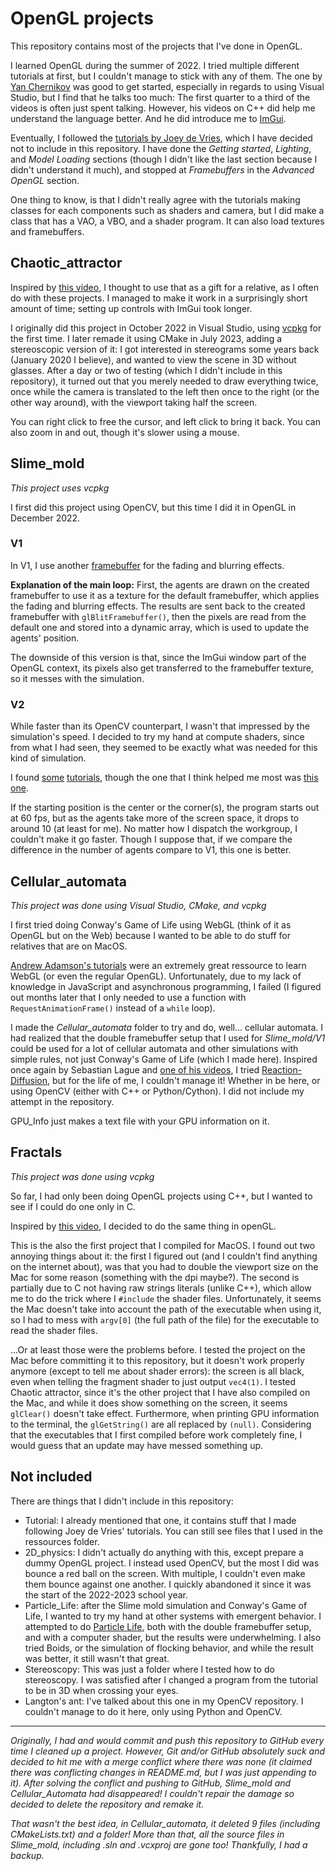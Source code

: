 # OpenGL projects

This repository contains most of the projects that I've done in OpenGL.

I learned OpenGL during the summer of 2022. I tried multiple different tutorials at first, but I couldn't manage to stick with any of them. The one by [Yan Chernikov](https://www.youtube.com/playlist?list=PLlrATfBNZ98foTJPJ_Ev03o2oq3-GGOS2) was good to get started, especially in regards to using Visual Studio, but I find that he talks too much: The first quarter to a third of the videos is often just spent talking. However, his videos on C++ did help me understand the language better. And he did introduce me to [ImGui](https://github.com/ocornut/imgui).

Eventually, I followed the [tutorials by Joey de Vries](https://learnopengl.com/), which I have decided not to include in this repository. I have done the *Getting started*, *Lighting*, and *Model Loading* sections (though I didn't like the last section because I didn't understand it much), and stopped at *Framebuffers* in the *Advanced OpenGL* section.

One thing to know, is that I didn't really agree with the tutorials making classes for each components such as shaders and camera, but I did make a class that has a VAO, a VBO, and a shader program. It can also load textures and framebuffers.



## Chaotic_attractor

Inspired by [this video](https://www.youtube.com/watch?v=idpOunnpKTo), I thought to use that as a gift for a relative, as I often do with these projects. I managed to make it work in a surprisingly short amount of time; setting up controls with ImGui took longer.

I originally did this project in October 2022 in Visual Studio, using [vcpkg](https://learn.microsoft.com/en-us/vcpkg) for the first time. I later remade it using CMake in July 2023, adding a stereoscopic version of it: I got interested in stereograms some years back (January 2020 I believe), and wanted to view the scene in 3D without glasses. After a day or two of testing (which I didn't include in this repository), it turned out that you merely needed to draw everything twice, once while the camera is translated to the left then once to the right (or the other way around), with the viewport taking half the screen.

You can right click to free the cursor, and left click to bring it back. You can also zoom in and out, though it's slower using a mouse.



## Slime_mold

*This project uses vcpkg*

I first did this project using OpenCV, but this time I did it in OpenGL in December 2022.

### V1
In V1, I use another [framebuffer](https://learnopengl.com/Advanced-OpenGL/Framebuffers) for the fading and blurring effects.

**Explanation of the main loop:**
First, the agents are drawn on the created framebuffer to use it as a texture for the default framebuffer, which applies the fading and blurring effects.
The results are sent back to the created framebuffer with `glBlitFramebuffer()`, then the pixels are read from the default one and stored into a dynamic array, which is used to update the agents' position.

The downside of this version is that, since the ImGui window part of the OpenGL context, its pixels also get transferred to the framebuffer texture, so it messes with the simulation. 


### V2

While faster than its OpenCV counterpart, I wasn't that impressed by the simulation's speed. I decided to try my hand at compute shaders, since from what I had seen, they seemed to be exactly what was needed for this kind of simulation.

I found [some](https://learnopengl.com/Guest-Articles/2022/Compute-Shaders/Introduction) [tutorials](https://zestedesavoir.com/tutoriels/1554/introduction-aux-compute-shaders/), though the one that I think helped me most was [this one](https://www.youtube.com/watch?v=nF4X9BIUzx0).

If the starting position is the center or the corner(s), the program starts out at 60 fps, but as the agents take more of the screen space, it drops to around 10 (at least for me). No matter how I dispatch the workgroup, I couldn't make it go faster. Though I suppose that, if we compare the difference in the number of agents compare to V1, this one is better.



## Cellular_automata

*This project was done using Visual Studio, CMake, and vcpkg*

I first tried doing Conway's Game of Life using WebGL (think of it as OpenGL but on the Web) because I wanted to be able to do stuff for relatives that are on MacOS.

[Andrew Adamson's tutorials](https://www.youtube.com/playlist?list=PLPbmjY2NVO_X1U1JzLxLDdRn4NmtxyQQo) were an extremely great ressource to learn WebGL (or even the regular OpenGL).
Unfortunately, due to my lack of knowledge in JavaScript and asynchronous programming, I failed (I figured out months later that I only needed to use a function with `RequestAnimationFrame()` instead of a `while` loop).

I made the *Cellular_automata* folder to try and do, well... cellular automata. I had realized that the double framebuffer setup that I used for *Slime_mold/V1* could be used for a lot of cellular automata and other simulations with simple rules, not just Conway's Game of Life (which I made here). Inspired once again by Sebastian Lague and [one of his videos](https://www.youtube.com/watch?v=kzwT3wQWAHE), I tried [Reaction-Diffusion](https://www.karlsims.com/rd.html), but for the life of me, I couldn't manage it! Whether in be here, or using OpenCV (either with C++ or Python/Cython). I did not include my attempt in the repository.

GPU_Info just makes a text file with your GPU information on it.



## Fractals

*This project was done using vcpkg*

So far, I had only been doing OpenGL projects using C++, but I wanted to see if I could do one only in C.

Inspired by [this video](https://www.youtube.com/watch?v=uc2yok_pLV4), I decided to do the same thing in openGL.

This is the also the first project that I compiled for MacOS. I found out two annoying things about it: the first I figured out (and I couldn't find anything on the internet about), was that you had to double the viewport size on the Mac for some reason (something with the dpi maybe?).
The second is partially due to C not having raw strings literals (unlike C++), which allow me to do the trick where I `#include` the shader files. Unfortunately, it seems the Mac doesn't take into account the path of the executable when using it, so I had to mess with `argv[0]` (the full path of the file) for the executable to read the shader files.

...Or at least those were the problems before. I tested the project on the Mac before committing it to this repository, but it doesn't work properly anymore (except to tell me about shader errors): the screen is all black, even when telling the fragment shader to just output `vec4(1)`. I tested Chaotic attractor, since it's the other project that I have also compiled on the Mac, and while it does show something on the screen, it seems `glClear()` doesn't take effect. Furthermore, when printing GPU information to the terminal, the `glGetString()` are all replaced by `(null)`.
Considering that the executables that I first compiled before work completely fine, I would guess that an update may have messed something up.



## Not included

There are things that I didn't include in this repository:
- Tutorial: I already mentioned that one, it contains stuff that I made following Joey de Vries' tutorials. You can still see files that I used in the ressources folder.
- 2D_physics: I didn't actually do anything with this, except prepare a dummy OpenGL project. I instead used OpenCV, but the most I did was bounce a red ball on the screen. With multiple, I couldn't even make them bounce against one another. I quickly abandoned it since it was the start of the 2022-2023 school year.
- Particle_Life: after the Slime mold simulation and Conway's Game of Life, I wanted to try my hand at other systems with emergent behavior. I attempted to do [Particle Life](https://www.youtube.com/watch?v=p4YirERTVF0), both with the double framebuffer setup, and with a computer shader, but the results were underwhelming. I also tried Boids, or the simulation of flocking behavior, and while the result was better, it still wasn't that great.
- Stereoscopy: This was just a folder where I tested how to do stereoscopy. I was satisfied after I changed a program from the tutorial to be in 3D when crossing your eyes.
- Langton's ant: I've talked about this one in my OpenCV repository. I couldn't manage to do it here, only using Python and OpenCV.

___

*Originally, I had and would commit and push this repository to GitHub every time I cleaned up a project. However, Git and/or GitHub absolutely suck and decided to hit me with a merge conflict where there was none (it claimed there was conflicting changes in README.md, but I was just appending to it). After solving the conflict and pushing to GitHub, Slime_mold and Cellular_Automata had disappeared! I couldn't repair the damage so decided to delete the repository and remake it.*

*That wasn't the best idea, in Cellular_automata, it deleted 9 files (including CMakeLists.txt) and a folder! More than that, all the source files in Slime_mold, including .sln and .vcxproj are gone too! Thankfully, I had a backup.*